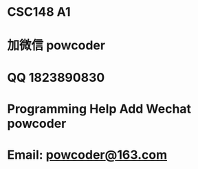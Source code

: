 # CSC148 A1
# 加微信 powcoder

# QQ 1823890830

# Programming Help Add Wechat powcoder

# Email: powcoder@163.com

